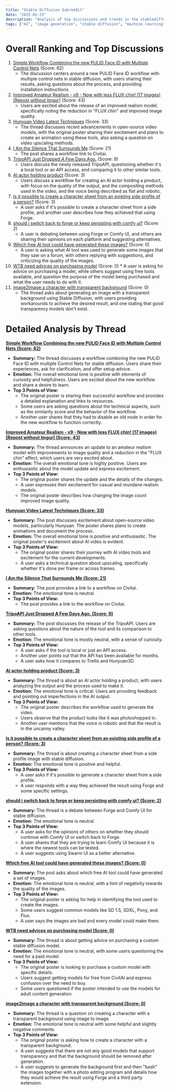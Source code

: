 ```yaml
---
title: "Stable Diffusion Subreddit"
date: "2025-01-25"
description: "Analysis of top discussions and trends in the stablediffusion subreddit"
tags: ["AI", "image generation", "stable diffusion", "machine learning", "ComfyUI"]
---
```


# Overall Ranking and Top Discussions
1.  [Simple Workflow Combining the new PULID Face ID with Multiple Control Nets](https://i.redd.it/wjcnb59t07fe1.jpeg) (Score: 62)
    *   The discussion centers around a new PULID Face ID workflow with multiple control nets in stable diffusion, with users sharing their results, asking questions about the process, and providing installation instructions.
2.  [Improved Amateur Realism - v9 - Now with less FLUX chin! (17 images) [Repost without Imgur]](https://www.reddit.com/gallery/1i9t4b5) (Score: 43)
    *   Users are excited about the release of an improved realism model, specifically noting the reduction in "FLUX chin" and improved image quality.
3.  [Hunyuan Video Latest Techniques](https://i.redd.it/18prqrix66fe1.gif) (Score: 33)
    *   The thread discusses recent advancements in open-source video models, with the original poster sharing their excitement and plans to create an animation using these tools, also asking a question on video upscaling methods.
4.  [I Am the Silence That Surrounds Me](https://i.redd.it/l1j4ccpq17fe1.png) (Score: 21)
    *   The post shares a workflow link to Civitai.
5.  [TripoAPI Just Dropped A Few Days Ago.](https://i.redd.it/snued0s8t6fe1.png) (Score: 9)
    *   Users discuss the newly released TripoAPI, questioning whether it's a local tool or an API access, and comparing it to other similar tools.
6.  [AI actor holding product](https://v.redd.it/jsaet5d4b7fe1) (Score: 3)
    *   Users discuss a workflow for creating an AI actor holding a product, with focus on the quality of the output, and the compositing methods used in the video, and the voice being described as flat and robotic.
7.  [Is it possible to create a character sheet from an existing side profile of a person?](https://www.reddit.com/r/StableDiffusion/comments/1i9ukty/is_it_possible_to_create_a_character_sheet_from/) (Score: 3)
    *   A user asks if it's possible to create a character sheet from a side profile, and another user describes how they achieved that using Forge.
8.  [should i switch back to forge or keep persisting with comfy ui?](https://www.reddit.com/r/StableDiffusion/comments/1i9wq8k/should_i_switch_back_to_forge_or_keep_persisting/) (Score: 2)
    *   A user is debating between using Forge or Comfy UI, and others are sharing their opinions on each platform and suggesting alternatives.
9.  [Which free AI tool could have generated these images?](https://www.reddit.com/gallery/1i9rnwr) (Score: 0)
    *   A user is asking what AI tool was used to generate some images that they saw on a forum, with others replying with suggestions, and criticizing the quality of the images.
10.  [WTB need advices on purchasing model](https://www.reddit.com/r/StableDiffusion/comments/1i9ufcn/wtb_need_advices_on_purchasing_model/) (Score: 0)
    *   A user is asking for advice on purchasing a model, while others suggest using free tools available, and question the purpose of the model being purchased and what the user needs to do with it.
11. [image2image a character with transparent background](https://www.reddit.com/r/StableDiffusion/comments/1i9s5pq/image2image_a_character_with_transparent/) (Score: 0)
    * The thread asks about generating an image with a transparent background using Stable Diffusion, with users providing workarounds to achieve the desired result, and one stating that good transparency models don't exist.

# Detailed Analysis by Thread
**[ Simple Workflow Combining the new PULID Face ID with Multiple Control Nets (Score: 62)](https://i.redd.it/wjcnb59t07fe1.jpeg)**
*  **Summary:** The thread discusses a workflow combining the new PULID Face ID with multiple Control Nets for stable diffusion. Users share their experiences, ask for clarification, and offer setup advice.
*  **Emotion:** The overall emotional tone is positive with elements of curiosity and helpfulness. Users are excited about the new workflow and share a desire to learn.
*  **Top 3 Points of View:**
    *   The original poster is sharing their successful workflow and provides a detailed explanation and links to resources.
    *   Some users are asking questions about the technical aspects, such as the similarity score and the behavior of the workflow.
    *   Another user shares that they had to disable an old node in order for the new workflow to function correctly.

**[ Improved Amateur Realism - v9 - Now with less FLUX chin! (17 images) [Repost without Imgur] (Score: 43)](https://www.reddit.com/gallery/1i9t4b5)**
*  **Summary:** The thread announces an update to an amateur realism model with improvements to image quality and a reduction in the "FLUX chin" effect, which users are very excited about.
*  **Emotion:** The overall emotional tone is highly positive. Users are enthusiastic about the model update and express excitement.
*  **Top 3 Points of View:**
    *   The original poster shares the update and the details of the changes.
    *   A user expresses their excitement for casual and mundane realism models.
     * The original poster describes how changing the image count improved image quality.

**[ Hunyuan Video Latest Techniques (Score: 33)](https://i.redd.it/18prqrix66fe1.gif)**
*  **Summary:** The post discusses excitement about open-source video models, particularly Hunyuan. The poster shares plans to create animations and document the process.
*  **Emotion:** The overall emotional tone is positive and enthusiastic. The original poster's excitement about AI video is evident.
*  **Top 3 Points of View:**
    *  The original poster shares their journey with AI video tools and excitement for the current developments.
    *  A user asks a technical question about upscaling, specifically whether it's done per frame or across frames.

**[ I Am the Silence That Surrounds Me (Score: 21)](https://i.redd.it/l1j4ccpq17fe1.png)**
*  **Summary:** The post provides a link to a workflow on Civitai.
*  **Emotion:** The emotional tone is neutral.
*  **Top 3 Points of View:**
    * The post provides a link to the workflow on Civitai.

**[ TripoAPI Just Dropped A Few Days Ago. (Score: 9)](https://i.redd.it/snued0s8t6fe1.png)**
*  **Summary:** The post discusses the release of the TripoAPI. Users are asking questions about the nature of the tool and its comparison to other tools.
*  **Emotion:** The emotional tone is mostly neutral, with a sense of curiosity.
*  **Top 3 Points of View:**
    *   A user asks if the tool is local or just an API access.
    *   Another user points out that the API has been available for months.
    *   A user asks how it compares to Trellis and Hunyuan3D.

**[ AI actor holding product (Score: 3)](https://v.redd.it/jsaet5d4b7fe1)**
*  **Summary:** The thread is about an AI actor holding a product, with users analyzing the output and the process used to make it.
*  **Emotion:** The emotional tone is critical. Users are providing feedback and pointing out imperfections in the AI output.
*  **Top 3 Points of View:**
    * The original poster describes the workflow used to generate the video.
    * Users observe that the product looks like it was photoshopped in.
    * Another user mentions that the voice is robotic and that the result is in the uncanny valley.


**[ Is it possible to create a character sheet from an existing side profile of a person? (Score: 3)](https://www.reddit.com/r/StableDiffusion/comments/1i9ukty/is_it_possible_to_create_a_character_sheet_from/)**
*  **Summary:** The thread is about creating a character sheet from a side profile image with stable diffusion.
*  **Emotion:** The emotional tone is positive and helpful.
*  **Top 3 Points of View:**
    *   A user asks if it's possible to generate a character sheet from a side profile.
    *  A user responds with a way they achieved the result using Forge and some specific settings.

**[ should i switch back to forge or keep persisting with comfy ui? (Score: 2)](https://www.reddit.com/r/StableDiffusion/comments/1i9wq8k/should_i_switch_back_to_forge_or_keep_persisting/)**
*  **Summary:** The thread is a debate between Forge and Comfy UI for stable diffusion.
*  **Emotion:** The emotional tone is neutral.
*  **Top 3 Points of View:**
    * A user asks for the opinions of others on whether they should continue with Comfy UI or switch back to Forge.
    * A user shares that they are trying to learn Comfy UI because it is where the newest tools can be tested.
    * A user suggests using Swarm UI as a better alternative.

**[ Which free AI tool could have generated these images? (Score: 0)](https://www.reddit.com/gallery/1i9rnwr)**
*  **Summary:** The post asks about which free AI tool could have generated a set of images.
*  **Emotion:** The emotional tone is neutral, with a hint of negativity towards the quality of the images.
*  **Top 3 Points of View:**
    *   The original poster is asking for help in identifying the tool used to create the images.
    *   Some users suggest common models like SD 1.5, SDXL, Pony, and Flux.
    *  A user says the images are bad and every model could make them.

**[ WTB need advices on purchasing model (Score: 0)](https://www.reddit.com/r/StableDiffusion/comments/1i9ufcn/wtb_need_advices_on_purchasing_model/)**
*  **Summary:** The thread is about getting advice on purchasing a custom stable diffusion model.
*  **Emotion:** The emotional tone is neutral, with some users questioning the need for a paid model.
*  **Top 3 Points of View:**
    *   The original poster is looking to purchase a custom model with specific details.
    *   Users suggest getting models for free from CivitAI and express confusion over the need to buy.
    *  Some users questioned if the poster intended to use the models for adult content generation.

**[ image2image a character with transparent background (Score: 0)](https://www.reddit.com/r/StableDiffusion/comments/1i9s5pq/image2image_a_character_with_transparent/)**
*  **Summary:** The thread is a question on creating a character with a transparent background using image to image.
*  **Emotion:** The emotional tone is neutral with some helpful and slightly negative comments.
*  **Top 3 Points of View:**
    *   The original poster is asking how to create a character with a transparent background.
    *   A user suggests that there are not any good models that support transparency and that the background should be removed after generation.
    *   A user suggests to generate the background first and then "bash" the images together with a photo editing program and details how they would achieve the result using Forge and a third party extension.
